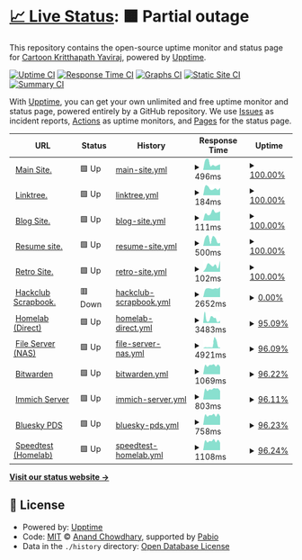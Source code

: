# [📈 Live Status](https://status.toonstorytime.me): <!--live status--> **🟧 Partial outage**

This repository contains the open-source uptime monitor and status page for [Cartoon Kritthapath Yaviraj](toonstorytime.me), powered by [Upptime](https://github.com/upptime/upptime).

[![Uptime CI](https://github.com/toonnongaeoy/site-uptime/workflows/Uptime%20CI/badge.svg)](https://github.com/toonnongaeoy/site-uptime/actions?query=workflow%3A%22Uptime+CI%22)
[![Response Time CI](https://github.com/toonnongaeoy/site-uptime/workflows/Response%20Time%20CI/badge.svg)](https://github.com/toonnongaeoy/site-uptime/actions?query=workflow%3A%22Response+Time+CI%22)
[![Graphs CI](https://github.com/toonnongaeoy/site-uptime/workflows/Graphs%20CI/badge.svg)](https://github.com/toonnongaeoy/site-uptime/actions?query=workflow%3A%22Graphs+CI%22)
[![Static Site CI](https://github.com/toonnongaeoy/site-uptime/workflows/Static%20Site%20CI/badge.svg)](https://github.com/toonnongaeoy/site-uptime/actions?query=workflow%3A%22Static+Site+CI%22)
[![Summary CI](https://github.com/toonnongaeoy/site-uptime/workflows/Summary%20CI/badge.svg)](https://github.com/toonnongaeoy/site-uptime/actions?query=workflow%3A%22Summary+CI%22)

With [Upptime](https://upptime.js.org), you can get your own unlimited and free uptime monitor and status page, powered entirely by a GitHub repository. We use [Issues](https://github.com/toonnongaeoy/site-uptime/issues) as incident reports, [Actions](https://github.com/toonnongaeoy/site-uptime/actions) as uptime monitors, and [Pages](https://status.toonstorytime.me) for the status page.

<!--start: status pages-->
<!-- This summary is generated by Upptime (https://github.com/upptime/upptime) -->
<!-- Do not edit this manually, your changes will be overwritten -->
<!-- prettier-ignore -->
| URL | Status | History | Response Time | Uptime |
| --- | ------ | ------- | ------------- | ------ |
| <img alt="" src="https://icons.duckduckgo.com/ip3/toonshou.in.ico" height="13"> [Main Site.](https://toonshou.in) | 🟩 Up | [main-site.yml](https://github.com/toonshouin/site-status/commits/HEAD/history/main-site.yml) | <details><summary><img alt="Response time graph" src="./graphs/main-site/response-time-week.png" height="20"> 496ms</summary><br><a href="https://status.toonshou.in/history/main-site"><img alt="Response time 718" src="https://img.shields.io/endpoint?url=https%3A%2F%2Fraw.githubusercontent.com%2Ftoonshouin%2Fsite-status%2FHEAD%2Fapi%2Fmain-site%2Fresponse-time.json"></a><br><a href="https://status.toonshou.in/history/main-site"><img alt="24-hour response time 434" src="https://img.shields.io/endpoint?url=https%3A%2F%2Fraw.githubusercontent.com%2Ftoonshouin%2Fsite-status%2FHEAD%2Fapi%2Fmain-site%2Fresponse-time-day.json"></a><br><a href="https://status.toonshou.in/history/main-site"><img alt="7-day response time 496" src="https://img.shields.io/endpoint?url=https%3A%2F%2Fraw.githubusercontent.com%2Ftoonshouin%2Fsite-status%2FHEAD%2Fapi%2Fmain-site%2Fresponse-time-week.json"></a><br><a href="https://status.toonshou.in/history/main-site"><img alt="30-day response time 584" src="https://img.shields.io/endpoint?url=https%3A%2F%2Fraw.githubusercontent.com%2Ftoonshouin%2Fsite-status%2FHEAD%2Fapi%2Fmain-site%2Fresponse-time-month.json"></a><br><a href="https://status.toonshou.in/history/main-site"><img alt="1-year response time 860" src="https://img.shields.io/endpoint?url=https%3A%2F%2Fraw.githubusercontent.com%2Ftoonshouin%2Fsite-status%2FHEAD%2Fapi%2Fmain-site%2Fresponse-time-year.json"></a></details> | <details><summary><a href="https://status.toonshou.in/history/main-site">100.00%</a></summary><a href="https://status.toonshou.in/history/main-site"><img alt="All-time uptime 95.35%" src="https://img.shields.io/endpoint?url=https%3A%2F%2Fraw.githubusercontent.com%2Ftoonshouin%2Fsite-status%2FHEAD%2Fapi%2Fmain-site%2Fuptime.json"></a><br><a href="https://status.toonshou.in/history/main-site"><img alt="24-hour uptime 100.00%" src="https://img.shields.io/endpoint?url=https%3A%2F%2Fraw.githubusercontent.com%2Ftoonshouin%2Fsite-status%2FHEAD%2Fapi%2Fmain-site%2Fuptime-day.json"></a><br><a href="https://status.toonshou.in/history/main-site"><img alt="7-day uptime 100.00%" src="https://img.shields.io/endpoint?url=https%3A%2F%2Fraw.githubusercontent.com%2Ftoonshouin%2Fsite-status%2FHEAD%2Fapi%2Fmain-site%2Fuptime-week.json"></a><br><a href="https://status.toonshou.in/history/main-site"><img alt="30-day uptime 100.00%" src="https://img.shields.io/endpoint?url=https%3A%2F%2Fraw.githubusercontent.com%2Ftoonshouin%2Fsite-status%2FHEAD%2Fapi%2Fmain-site%2Fuptime-month.json"></a><br><a href="https://status.toonshou.in/history/main-site"><img alt="1-year uptime 92.89%" src="https://img.shields.io/endpoint?url=https%3A%2F%2Fraw.githubusercontent.com%2Ftoonshouin%2Fsite-status%2FHEAD%2Fapi%2Fmain-site%2Fuptime-year.json"></a></details>
| <img alt="" src="https://icons.duckduckgo.com/ip3/card.toonshou.in.ico" height="13"> [Linktree.](https://card.toonshou.in) | 🟩 Up | [linktree.yml](https://github.com/toonshouin/site-status/commits/HEAD/history/linktree.yml) | <details><summary><img alt="Response time graph" src="./graphs/linktree/response-time-week.png" height="20"> 184ms</summary><br><a href="https://status.toonshou.in/history/linktree"><img alt="Response time 206" src="https://img.shields.io/endpoint?url=https%3A%2F%2Fraw.githubusercontent.com%2Ftoonshouin%2Fsite-status%2FHEAD%2Fapi%2Flinktree%2Fresponse-time.json"></a><br><a href="https://status.toonshou.in/history/linktree"><img alt="24-hour response time 191" src="https://img.shields.io/endpoint?url=https%3A%2F%2Fraw.githubusercontent.com%2Ftoonshouin%2Fsite-status%2FHEAD%2Fapi%2Flinktree%2Fresponse-time-day.json"></a><br><a href="https://status.toonshou.in/history/linktree"><img alt="7-day response time 184" src="https://img.shields.io/endpoint?url=https%3A%2F%2Fraw.githubusercontent.com%2Ftoonshouin%2Fsite-status%2FHEAD%2Fapi%2Flinktree%2Fresponse-time-week.json"></a><br><a href="https://status.toonshou.in/history/linktree"><img alt="30-day response time 178" src="https://img.shields.io/endpoint?url=https%3A%2F%2Fraw.githubusercontent.com%2Ftoonshouin%2Fsite-status%2FHEAD%2Fapi%2Flinktree%2Fresponse-time-month.json"></a><br><a href="https://status.toonshou.in/history/linktree"><img alt="1-year response time 206" src="https://img.shields.io/endpoint?url=https%3A%2F%2Fraw.githubusercontent.com%2Ftoonshouin%2Fsite-status%2FHEAD%2Fapi%2Flinktree%2Fresponse-time-year.json"></a></details> | <details><summary><a href="https://status.toonshou.in/history/linktree">100.00%</a></summary><a href="https://status.toonshou.in/history/linktree"><img alt="All-time uptime 100.00%" src="https://img.shields.io/endpoint?url=https%3A%2F%2Fraw.githubusercontent.com%2Ftoonshouin%2Fsite-status%2FHEAD%2Fapi%2Flinktree%2Fuptime.json"></a><br><a href="https://status.toonshou.in/history/linktree"><img alt="24-hour uptime 100.00%" src="https://img.shields.io/endpoint?url=https%3A%2F%2Fraw.githubusercontent.com%2Ftoonshouin%2Fsite-status%2FHEAD%2Fapi%2Flinktree%2Fuptime-day.json"></a><br><a href="https://status.toonshou.in/history/linktree"><img alt="7-day uptime 100.00%" src="https://img.shields.io/endpoint?url=https%3A%2F%2Fraw.githubusercontent.com%2Ftoonshouin%2Fsite-status%2FHEAD%2Fapi%2Flinktree%2Fuptime-week.json"></a><br><a href="https://status.toonshou.in/history/linktree"><img alt="30-day uptime 100.00%" src="https://img.shields.io/endpoint?url=https%3A%2F%2Fraw.githubusercontent.com%2Ftoonshouin%2Fsite-status%2FHEAD%2Fapi%2Flinktree%2Fuptime-month.json"></a><br><a href="https://status.toonshou.in/history/linktree"><img alt="1-year uptime 100.00%" src="https://img.shields.io/endpoint?url=https%3A%2F%2Fraw.githubusercontent.com%2Ftoonshouin%2Fsite-status%2FHEAD%2Fapi%2Flinktree%2Fuptime-year.json"></a></details>
| <img alt="" src="https://icons.duckduckgo.com/ip3/blog.toonshou.in.ico" height="13"> [Blog Site.](https://blog.toonshou.in) | 🟩 Up | [blog-site.yml](https://github.com/toonshouin/site-status/commits/HEAD/history/blog-site.yml) | <details><summary><img alt="Response time graph" src="./graphs/blog-site/response-time-week.png" height="20"> 111ms</summary><br><a href="https://status.toonshou.in/history/blog-site"><img alt="Response time 177" src="https://img.shields.io/endpoint?url=https%3A%2F%2Fraw.githubusercontent.com%2Ftoonshouin%2Fsite-status%2FHEAD%2Fapi%2Fblog-site%2Fresponse-time.json"></a><br><a href="https://status.toonshou.in/history/blog-site"><img alt="24-hour response time 129" src="https://img.shields.io/endpoint?url=https%3A%2F%2Fraw.githubusercontent.com%2Ftoonshouin%2Fsite-status%2FHEAD%2Fapi%2Fblog-site%2Fresponse-time-day.json"></a><br><a href="https://status.toonshou.in/history/blog-site"><img alt="7-day response time 111" src="https://img.shields.io/endpoint?url=https%3A%2F%2Fraw.githubusercontent.com%2Ftoonshouin%2Fsite-status%2FHEAD%2Fapi%2Fblog-site%2Fresponse-time-week.json"></a><br><a href="https://status.toonshou.in/history/blog-site"><img alt="30-day response time 116" src="https://img.shields.io/endpoint?url=https%3A%2F%2Fraw.githubusercontent.com%2Ftoonshouin%2Fsite-status%2FHEAD%2Fapi%2Fblog-site%2Fresponse-time-month.json"></a><br><a href="https://status.toonshou.in/history/blog-site"><img alt="1-year response time 177" src="https://img.shields.io/endpoint?url=https%3A%2F%2Fraw.githubusercontent.com%2Ftoonshouin%2Fsite-status%2FHEAD%2Fapi%2Fblog-site%2Fresponse-time-year.json"></a></details> | <details><summary><a href="https://status.toonshou.in/history/blog-site">100.00%</a></summary><a href="https://status.toonshou.in/history/blog-site"><img alt="All-time uptime 88.74%" src="https://img.shields.io/endpoint?url=https%3A%2F%2Fraw.githubusercontent.com%2Ftoonshouin%2Fsite-status%2FHEAD%2Fapi%2Fblog-site%2Fuptime.json"></a><br><a href="https://status.toonshou.in/history/blog-site"><img alt="24-hour uptime 100.00%" src="https://img.shields.io/endpoint?url=https%3A%2F%2Fraw.githubusercontent.com%2Ftoonshouin%2Fsite-status%2FHEAD%2Fapi%2Fblog-site%2Fuptime-day.json"></a><br><a href="https://status.toonshou.in/history/blog-site"><img alt="7-day uptime 100.00%" src="https://img.shields.io/endpoint?url=https%3A%2F%2Fraw.githubusercontent.com%2Ftoonshouin%2Fsite-status%2FHEAD%2Fapi%2Fblog-site%2Fuptime-week.json"></a><br><a href="https://status.toonshou.in/history/blog-site"><img alt="30-day uptime 100.00%" src="https://img.shields.io/endpoint?url=https%3A%2F%2Fraw.githubusercontent.com%2Ftoonshouin%2Fsite-status%2FHEAD%2Fapi%2Fblog-site%2Fuptime-month.json"></a><br><a href="https://status.toonshou.in/history/blog-site"><img alt="1-year uptime 88.74%" src="https://img.shields.io/endpoint?url=https%3A%2F%2Fraw.githubusercontent.com%2Ftoonshouin%2Fsite-status%2FHEAD%2Fapi%2Fblog-site%2Fuptime-year.json"></a></details>
| <img alt="" src="https://icons.duckduckgo.com/ip3/resume.toonshou.in.ico" height="13"> [Resume site.](https://resume.toonshou.in) | 🟩 Up | [resume-site.yml](https://github.com/toonshouin/site-status/commits/HEAD/history/resume-site.yml) | <details><summary><img alt="Response time graph" src="./graphs/resume-site/response-time-week.png" height="20"> 500ms</summary><br><a href="https://status.toonshou.in/history/resume-site"><img alt="Response time 673" src="https://img.shields.io/endpoint?url=https%3A%2F%2Fraw.githubusercontent.com%2Ftoonshouin%2Fsite-status%2FHEAD%2Fapi%2Fresume-site%2Fresponse-time.json"></a><br><a href="https://status.toonshou.in/history/resume-site"><img alt="24-hour response time 223" src="https://img.shields.io/endpoint?url=https%3A%2F%2Fraw.githubusercontent.com%2Ftoonshouin%2Fsite-status%2FHEAD%2Fapi%2Fresume-site%2Fresponse-time-day.json"></a><br><a href="https://status.toonshou.in/history/resume-site"><img alt="7-day response time 500" src="https://img.shields.io/endpoint?url=https%3A%2F%2Fraw.githubusercontent.com%2Ftoonshouin%2Fsite-status%2FHEAD%2Fapi%2Fresume-site%2Fresponse-time-week.json"></a><br><a href="https://status.toonshou.in/history/resume-site"><img alt="30-day response time 581" src="https://img.shields.io/endpoint?url=https%3A%2F%2Fraw.githubusercontent.com%2Ftoonshouin%2Fsite-status%2FHEAD%2Fapi%2Fresume-site%2Fresponse-time-month.json"></a><br><a href="https://status.toonshou.in/history/resume-site"><img alt="1-year response time 673" src="https://img.shields.io/endpoint?url=https%3A%2F%2Fraw.githubusercontent.com%2Ftoonshouin%2Fsite-status%2FHEAD%2Fapi%2Fresume-site%2Fresponse-time-year.json"></a></details> | <details><summary><a href="https://status.toonshou.in/history/resume-site">100.00%</a></summary><a href="https://status.toonshou.in/history/resume-site"><img alt="All-time uptime 100.00%" src="https://img.shields.io/endpoint?url=https%3A%2F%2Fraw.githubusercontent.com%2Ftoonshouin%2Fsite-status%2FHEAD%2Fapi%2Fresume-site%2Fuptime.json"></a><br><a href="https://status.toonshou.in/history/resume-site"><img alt="24-hour uptime 100.00%" src="https://img.shields.io/endpoint?url=https%3A%2F%2Fraw.githubusercontent.com%2Ftoonshouin%2Fsite-status%2FHEAD%2Fapi%2Fresume-site%2Fuptime-day.json"></a><br><a href="https://status.toonshou.in/history/resume-site"><img alt="7-day uptime 100.00%" src="https://img.shields.io/endpoint?url=https%3A%2F%2Fraw.githubusercontent.com%2Ftoonshouin%2Fsite-status%2FHEAD%2Fapi%2Fresume-site%2Fuptime-week.json"></a><br><a href="https://status.toonshou.in/history/resume-site"><img alt="30-day uptime 100.00%" src="https://img.shields.io/endpoint?url=https%3A%2F%2Fraw.githubusercontent.com%2Ftoonshouin%2Fsite-status%2FHEAD%2Fapi%2Fresume-site%2Fuptime-month.json"></a><br><a href="https://status.toonshou.in/history/resume-site"><img alt="1-year uptime 100.00%" src="https://img.shields.io/endpoint?url=https%3A%2F%2Fraw.githubusercontent.com%2Ftoonshouin%2Fsite-status%2FHEAD%2Fapi%2Fresume-site%2Fuptime-year.json"></a></details>
| <img alt="" src="https://icons.duckduckgo.com/ip3/legacy.toonshou.in.ico" height="13"> [Retro Site.](http://legacy.toonshou.in) | 🟩 Up | [retro-site.yml](https://github.com/toonshouin/site-status/commits/HEAD/history/retro-site.yml) | <details><summary><img alt="Response time graph" src="./graphs/retro-site/response-time-week.png" height="20"> 102ms</summary><br><a href="https://status.toonshou.in/history/retro-site"><img alt="Response time 2582" src="https://img.shields.io/endpoint?url=https%3A%2F%2Fraw.githubusercontent.com%2Ftoonshouin%2Fsite-status%2FHEAD%2Fapi%2Fretro-site%2Fresponse-time.json"></a><br><a href="https://status.toonshou.in/history/retro-site"><img alt="24-hour response time 172" src="https://img.shields.io/endpoint?url=https%3A%2F%2Fraw.githubusercontent.com%2Ftoonshouin%2Fsite-status%2FHEAD%2Fapi%2Fretro-site%2Fresponse-time-day.json"></a><br><a href="https://status.toonshou.in/history/retro-site"><img alt="7-day response time 102" src="https://img.shields.io/endpoint?url=https%3A%2F%2Fraw.githubusercontent.com%2Ftoonshouin%2Fsite-status%2FHEAD%2Fapi%2Fretro-site%2Fresponse-time-week.json"></a><br><a href="https://status.toonshou.in/history/retro-site"><img alt="30-day response time 99" src="https://img.shields.io/endpoint?url=https%3A%2F%2Fraw.githubusercontent.com%2Ftoonshouin%2Fsite-status%2FHEAD%2Fapi%2Fretro-site%2Fresponse-time-month.json"></a><br><a href="https://status.toonshou.in/history/retro-site"><img alt="1-year response time 2582" src="https://img.shields.io/endpoint?url=https%3A%2F%2Fraw.githubusercontent.com%2Ftoonshouin%2Fsite-status%2FHEAD%2Fapi%2Fretro-site%2Fresponse-time-year.json"></a></details> | <details><summary><a href="https://status.toonshou.in/history/retro-site">100.00%</a></summary><a href="https://status.toonshou.in/history/retro-site"><img alt="All-time uptime 76.85%" src="https://img.shields.io/endpoint?url=https%3A%2F%2Fraw.githubusercontent.com%2Ftoonshouin%2Fsite-status%2FHEAD%2Fapi%2Fretro-site%2Fuptime.json"></a><br><a href="https://status.toonshou.in/history/retro-site"><img alt="24-hour uptime 100.00%" src="https://img.shields.io/endpoint?url=https%3A%2F%2Fraw.githubusercontent.com%2Ftoonshouin%2Fsite-status%2FHEAD%2Fapi%2Fretro-site%2Fuptime-day.json"></a><br><a href="https://status.toonshou.in/history/retro-site"><img alt="7-day uptime 100.00%" src="https://img.shields.io/endpoint?url=https%3A%2F%2Fraw.githubusercontent.com%2Ftoonshouin%2Fsite-status%2FHEAD%2Fapi%2Fretro-site%2Fuptime-week.json"></a><br><a href="https://status.toonshou.in/history/retro-site"><img alt="30-day uptime 100.00%" src="https://img.shields.io/endpoint?url=https%3A%2F%2Fraw.githubusercontent.com%2Ftoonshouin%2Fsite-status%2FHEAD%2Fapi%2Fretro-site%2Fuptime-month.json"></a><br><a href="https://status.toonshou.in/history/retro-site"><img alt="1-year uptime 76.85%" src="https://img.shields.io/endpoint?url=https%3A%2F%2Fraw.githubusercontent.com%2Ftoonshouin%2Fsite-status%2FHEAD%2Fapi%2Fretro-site%2Fuptime-year.json"></a></details>
| <img alt="" src="https://icons.duckduckgo.com/ip3/scrapbook.toonstorytime.me.ico" height="13"> [Hackclub Scrapbook.](https://scrapbook.toonstorytime.me) | 🟥 Down | [hackclub-scrapbook.yml](https://github.com/toonshouin/site-status/commits/HEAD/history/hackclub-scrapbook.yml) | <details><summary><img alt="Response time graph" src="./graphs/hackclub-scrapbook/response-time-week.png" height="20"> 2652ms</summary><br><a href="https://status.toonshou.in/history/hackclub-scrapbook"><img alt="Response time 2812" src="https://img.shields.io/endpoint?url=https%3A%2F%2Fraw.githubusercontent.com%2Ftoonshouin%2Fsite-status%2FHEAD%2Fapi%2Fhackclub-scrapbook%2Fresponse-time.json"></a><br><a href="https://status.toonshou.in/history/hackclub-scrapbook"><img alt="24-hour response time 3023" src="https://img.shields.io/endpoint?url=https%3A%2F%2Fraw.githubusercontent.com%2Ftoonshouin%2Fsite-status%2FHEAD%2Fapi%2Fhackclub-scrapbook%2Fresponse-time-day.json"></a><br><a href="https://status.toonshou.in/history/hackclub-scrapbook"><img alt="7-day response time 2652" src="https://img.shields.io/endpoint?url=https%3A%2F%2Fraw.githubusercontent.com%2Ftoonshouin%2Fsite-status%2FHEAD%2Fapi%2Fhackclub-scrapbook%2Fresponse-time-week.json"></a><br><a href="https://status.toonshou.in/history/hackclub-scrapbook"><img alt="30-day response time 3145" src="https://img.shields.io/endpoint?url=https%3A%2F%2Fraw.githubusercontent.com%2Ftoonshouin%2Fsite-status%2FHEAD%2Fapi%2Fhackclub-scrapbook%2Fresponse-time-month.json"></a><br><a href="https://status.toonshou.in/history/hackclub-scrapbook"><img alt="1-year response time 2812" src="https://img.shields.io/endpoint?url=https%3A%2F%2Fraw.githubusercontent.com%2Ftoonshouin%2Fsite-status%2FHEAD%2Fapi%2Fhackclub-scrapbook%2Fresponse-time-year.json"></a></details> | <details><summary><a href="https://status.toonshou.in/history/hackclub-scrapbook">0.00%</a></summary><a href="https://status.toonshou.in/history/hackclub-scrapbook"><img alt="All-time uptime 23.41%" src="https://img.shields.io/endpoint?url=https%3A%2F%2Fraw.githubusercontent.com%2Ftoonshouin%2Fsite-status%2FHEAD%2Fapi%2Fhackclub-scrapbook%2Fuptime.json"></a><br><a href="https://status.toonshou.in/history/hackclub-scrapbook"><img alt="24-hour uptime 0.00%" src="https://img.shields.io/endpoint?url=https%3A%2F%2Fraw.githubusercontent.com%2Ftoonshouin%2Fsite-status%2FHEAD%2Fapi%2Fhackclub-scrapbook%2Fuptime-day.json"></a><br><a href="https://status.toonshou.in/history/hackclub-scrapbook"><img alt="7-day uptime 0.00%" src="https://img.shields.io/endpoint?url=https%3A%2F%2Fraw.githubusercontent.com%2Ftoonshouin%2Fsite-status%2FHEAD%2Fapi%2Fhackclub-scrapbook%2Fuptime-week.json"></a><br><a href="https://status.toonshou.in/history/hackclub-scrapbook"><img alt="30-day uptime 1.38%" src="https://img.shields.io/endpoint?url=https%3A%2F%2Fraw.githubusercontent.com%2Ftoonshouin%2Fsite-status%2FHEAD%2Fapi%2Fhackclub-scrapbook%2Fuptime-month.json"></a><br><a href="https://status.toonshou.in/history/hackclub-scrapbook"><img alt="1-year uptime 23.41%" src="https://img.shields.io/endpoint?url=https%3A%2F%2Fraw.githubusercontent.com%2Ftoonshouin%2Fsite-status%2FHEAD%2Fapi%2Fhackclub-scrapbook%2Fuptime-year.json"></a></details>
| <img alt="" src="https://icons.duckduckgo.com/ip3/storyhouseproduction.duckdns.org.ico" height="13"> [Homelab (Direct)](http://storyhouseproduction.duckdns.org) | 🟩 Up | [homelab-direct.yml](https://github.com/toonshouin/site-status/commits/HEAD/history/homelab-direct.yml) | <details><summary><img alt="Response time graph" src="./graphs/homelab-direct/response-time-week.png" height="20"> 3483ms</summary><br><a href="https://status.toonshou.in/history/homelab-direct"><img alt="Response time 2107" src="https://img.shields.io/endpoint?url=https%3A%2F%2Fraw.githubusercontent.com%2Ftoonshouin%2Fsite-status%2FHEAD%2Fapi%2Fhomelab-direct%2Fresponse-time.json"></a><br><a href="https://status.toonshou.in/history/homelab-direct"><img alt="24-hour response time 1893" src="https://img.shields.io/endpoint?url=https%3A%2F%2Fraw.githubusercontent.com%2Ftoonshouin%2Fsite-status%2FHEAD%2Fapi%2Fhomelab-direct%2Fresponse-time-day.json"></a><br><a href="https://status.toonshou.in/history/homelab-direct"><img alt="7-day response time 3483" src="https://img.shields.io/endpoint?url=https%3A%2F%2Fraw.githubusercontent.com%2Ftoonshouin%2Fsite-status%2FHEAD%2Fapi%2Fhomelab-direct%2Fresponse-time-week.json"></a><br><a href="https://status.toonshou.in/history/homelab-direct"><img alt="30-day response time 2615" src="https://img.shields.io/endpoint?url=https%3A%2F%2Fraw.githubusercontent.com%2Ftoonshouin%2Fsite-status%2FHEAD%2Fapi%2Fhomelab-direct%2Fresponse-time-month.json"></a><br><a href="https://status.toonshou.in/history/homelab-direct"><img alt="1-year response time 2570" src="https://img.shields.io/endpoint?url=https%3A%2F%2Fraw.githubusercontent.com%2Ftoonshouin%2Fsite-status%2FHEAD%2Fapi%2Fhomelab-direct%2Fresponse-time-year.json"></a></details> | <details><summary><a href="https://status.toonshou.in/history/homelab-direct">95.09%</a></summary><a href="https://status.toonshou.in/history/homelab-direct"><img alt="All-time uptime 85.04%" src="https://img.shields.io/endpoint?url=https%3A%2F%2Fraw.githubusercontent.com%2Ftoonshouin%2Fsite-status%2FHEAD%2Fapi%2Fhomelab-direct%2Fuptime.json"></a><br><a href="https://status.toonshou.in/history/homelab-direct"><img alt="24-hour uptime 100.00%" src="https://img.shields.io/endpoint?url=https%3A%2F%2Fraw.githubusercontent.com%2Ftoonshouin%2Fsite-status%2FHEAD%2Fapi%2Fhomelab-direct%2Fuptime-day.json"></a><br><a href="https://status.toonshou.in/history/homelab-direct"><img alt="7-day uptime 95.09%" src="https://img.shields.io/endpoint?url=https%3A%2F%2Fraw.githubusercontent.com%2Ftoonshouin%2Fsite-status%2FHEAD%2Fapi%2Fhomelab-direct%2Fuptime-week.json"></a><br><a href="https://status.toonshou.in/history/homelab-direct"><img alt="30-day uptime 93.92%" src="https://img.shields.io/endpoint?url=https%3A%2F%2Fraw.githubusercontent.com%2Ftoonshouin%2Fsite-status%2FHEAD%2Fapi%2Fhomelab-direct%2Fuptime-month.json"></a><br><a href="https://status.toonshou.in/history/homelab-direct"><img alt="1-year uptime 77.14%" src="https://img.shields.io/endpoint?url=https%3A%2F%2Fraw.githubusercontent.com%2Ftoonshouin%2Fsite-status%2FHEAD%2Fapi%2Fhomelab-direct%2Fuptime-year.json"></a></details>
| <img alt="" src="https://icons.duckduckgo.com/ip3/files.toonshou.in.ico" height="13"> [File Server (NAS)](https://files.toonshou.in) | 🟩 Up | [file-server-nas.yml](https://github.com/toonshouin/site-status/commits/HEAD/history/file-server-nas.yml) | <details><summary><img alt="Response time graph" src="./graphs/file-server-nas/response-time-week.png" height="20"> 4921ms</summary><br><a href="https://status.toonshou.in/history/file-server-nas"><img alt="Response time 2273" src="https://img.shields.io/endpoint?url=https%3A%2F%2Fraw.githubusercontent.com%2Ftoonshouin%2Fsite-status%2FHEAD%2Fapi%2Ffile-server-nas%2Fresponse-time.json"></a><br><a href="https://status.toonshou.in/history/file-server-nas"><img alt="24-hour response time 1350" src="https://img.shields.io/endpoint?url=https%3A%2F%2Fraw.githubusercontent.com%2Ftoonshouin%2Fsite-status%2FHEAD%2Fapi%2Ffile-server-nas%2Fresponse-time-day.json"></a><br><a href="https://status.toonshou.in/history/file-server-nas"><img alt="7-day response time 4921" src="https://img.shields.io/endpoint?url=https%3A%2F%2Fraw.githubusercontent.com%2Ftoonshouin%2Fsite-status%2FHEAD%2Fapi%2Ffile-server-nas%2Fresponse-time-week.json"></a><br><a href="https://status.toonshou.in/history/file-server-nas"><img alt="30-day response time 4540" src="https://img.shields.io/endpoint?url=https%3A%2F%2Fraw.githubusercontent.com%2Ftoonshouin%2Fsite-status%2FHEAD%2Fapi%2Ffile-server-nas%2Fresponse-time-month.json"></a><br><a href="https://status.toonshou.in/history/file-server-nas"><img alt="1-year response time 2273" src="https://img.shields.io/endpoint?url=https%3A%2F%2Fraw.githubusercontent.com%2Ftoonshouin%2Fsite-status%2FHEAD%2Fapi%2Ffile-server-nas%2Fresponse-time-year.json"></a></details> | <details><summary><a href="https://status.toonshou.in/history/file-server-nas">96.09%</a></summary><a href="https://status.toonshou.in/history/file-server-nas"><img alt="All-time uptime 79.87%" src="https://img.shields.io/endpoint?url=https%3A%2F%2Fraw.githubusercontent.com%2Ftoonshouin%2Fsite-status%2FHEAD%2Fapi%2Ffile-server-nas%2Fuptime.json"></a><br><a href="https://status.toonshou.in/history/file-server-nas"><img alt="24-hour uptime 100.00%" src="https://img.shields.io/endpoint?url=https%3A%2F%2Fraw.githubusercontent.com%2Ftoonshouin%2Fsite-status%2FHEAD%2Fapi%2Ffile-server-nas%2Fuptime-day.json"></a><br><a href="https://status.toonshou.in/history/file-server-nas"><img alt="7-day uptime 96.09%" src="https://img.shields.io/endpoint?url=https%3A%2F%2Fraw.githubusercontent.com%2Ftoonshouin%2Fsite-status%2FHEAD%2Fapi%2Ffile-server-nas%2Fuptime-week.json"></a><br><a href="https://status.toonshou.in/history/file-server-nas"><img alt="30-day uptime 91.83%" src="https://img.shields.io/endpoint?url=https%3A%2F%2Fraw.githubusercontent.com%2Ftoonshouin%2Fsite-status%2FHEAD%2Fapi%2Ffile-server-nas%2Fuptime-month.json"></a><br><a href="https://status.toonshou.in/history/file-server-nas"><img alt="1-year uptime 79.87%" src="https://img.shields.io/endpoint?url=https%3A%2F%2Fraw.githubusercontent.com%2Ftoonshouin%2Fsite-status%2FHEAD%2Fapi%2Ffile-server-nas%2Fuptime-year.json"></a></details>
| <img alt="" src="https://icons.duckduckgo.com/ip3/pass.aoeyoei.xyz.ico" height="13"> [Bitwarden](https://pass.aoeyoei.xyz) | 🟩 Up | [bitwarden.yml](https://github.com/toonshouin/site-status/commits/HEAD/history/bitwarden.yml) | <details><summary><img alt="Response time graph" src="./graphs/bitwarden/response-time-week.png" height="20"> 1069ms</summary><br><a href="https://status.toonshou.in/history/bitwarden"><img alt="Response time 1080" src="https://img.shields.io/endpoint?url=https%3A%2F%2Fraw.githubusercontent.com%2Ftoonshouin%2Fsite-status%2FHEAD%2Fapi%2Fbitwarden%2Fresponse-time.json"></a><br><a href="https://status.toonshou.in/history/bitwarden"><img alt="24-hour response time 893" src="https://img.shields.io/endpoint?url=https%3A%2F%2Fraw.githubusercontent.com%2Ftoonshouin%2Fsite-status%2FHEAD%2Fapi%2Fbitwarden%2Fresponse-time-day.json"></a><br><a href="https://status.toonshou.in/history/bitwarden"><img alt="7-day response time 1069" src="https://img.shields.io/endpoint?url=https%3A%2F%2Fraw.githubusercontent.com%2Ftoonshouin%2Fsite-status%2FHEAD%2Fapi%2Fbitwarden%2Fresponse-time-week.json"></a><br><a href="https://status.toonshou.in/history/bitwarden"><img alt="30-day response time 1137" src="https://img.shields.io/endpoint?url=https%3A%2F%2Fraw.githubusercontent.com%2Ftoonshouin%2Fsite-status%2FHEAD%2Fapi%2Fbitwarden%2Fresponse-time-month.json"></a><br><a href="https://status.toonshou.in/history/bitwarden"><img alt="1-year response time 1080" src="https://img.shields.io/endpoint?url=https%3A%2F%2Fraw.githubusercontent.com%2Ftoonshouin%2Fsite-status%2FHEAD%2Fapi%2Fbitwarden%2Fresponse-time-year.json"></a></details> | <details><summary><a href="https://status.toonshou.in/history/bitwarden">96.22%</a></summary><a href="https://status.toonshou.in/history/bitwarden"><img alt="All-time uptime 97.99%" src="https://img.shields.io/endpoint?url=https%3A%2F%2Fraw.githubusercontent.com%2Ftoonshouin%2Fsite-status%2FHEAD%2Fapi%2Fbitwarden%2Fuptime.json"></a><br><a href="https://status.toonshou.in/history/bitwarden"><img alt="24-hour uptime 100.00%" src="https://img.shields.io/endpoint?url=https%3A%2F%2Fraw.githubusercontent.com%2Ftoonshouin%2Fsite-status%2FHEAD%2Fapi%2Fbitwarden%2Fuptime-day.json"></a><br><a href="https://status.toonshou.in/history/bitwarden"><img alt="7-day uptime 96.22%" src="https://img.shields.io/endpoint?url=https%3A%2F%2Fraw.githubusercontent.com%2Ftoonshouin%2Fsite-status%2FHEAD%2Fapi%2Fbitwarden%2Fuptime-week.json"></a><br><a href="https://status.toonshou.in/history/bitwarden"><img alt="30-day uptime 94.45%" src="https://img.shields.io/endpoint?url=https%3A%2F%2Fraw.githubusercontent.com%2Ftoonshouin%2Fsite-status%2FHEAD%2Fapi%2Fbitwarden%2Fuptime-month.json"></a><br><a href="https://status.toonshou.in/history/bitwarden"><img alt="1-year uptime 97.99%" src="https://img.shields.io/endpoint?url=https%3A%2F%2Fraw.githubusercontent.com%2Ftoonshouin%2Fsite-status%2FHEAD%2Fapi%2Fbitwarden%2Fuptime-year.json"></a></details>
| <img alt="" src="https://icons.duckduckgo.com/ip3/img.toonshou.in.ico" height="13"> [Immich Server](https://img.toonshou.in) | 🟩 Up | [immich-server.yml](https://github.com/toonshouin/site-status/commits/HEAD/history/immich-server.yml) | <details><summary><img alt="Response time graph" src="./graphs/immich-server/response-time-week.png" height="20"> 803ms</summary><br><a href="https://status.toonshou.in/history/immich-server"><img alt="Response time 1253" src="https://img.shields.io/endpoint?url=https%3A%2F%2Fraw.githubusercontent.com%2Ftoonshouin%2Fsite-status%2FHEAD%2Fapi%2Fimmich-server%2Fresponse-time.json"></a><br><a href="https://status.toonshou.in/history/immich-server"><img alt="24-hour response time 671" src="https://img.shields.io/endpoint?url=https%3A%2F%2Fraw.githubusercontent.com%2Ftoonshouin%2Fsite-status%2FHEAD%2Fapi%2Fimmich-server%2Fresponse-time-day.json"></a><br><a href="https://status.toonshou.in/history/immich-server"><img alt="7-day response time 803" src="https://img.shields.io/endpoint?url=https%3A%2F%2Fraw.githubusercontent.com%2Ftoonshouin%2Fsite-status%2FHEAD%2Fapi%2Fimmich-server%2Fresponse-time-week.json"></a><br><a href="https://status.toonshou.in/history/immich-server"><img alt="30-day response time 905" src="https://img.shields.io/endpoint?url=https%3A%2F%2Fraw.githubusercontent.com%2Ftoonshouin%2Fsite-status%2FHEAD%2Fapi%2Fimmich-server%2Fresponse-time-month.json"></a><br><a href="https://status.toonshou.in/history/immich-server"><img alt="1-year response time 1253" src="https://img.shields.io/endpoint?url=https%3A%2F%2Fraw.githubusercontent.com%2Ftoonshouin%2Fsite-status%2FHEAD%2Fapi%2Fimmich-server%2Fresponse-time-year.json"></a></details> | <details><summary><a href="https://status.toonshou.in/history/immich-server">96.11%</a></summary><a href="https://status.toonshou.in/history/immich-server"><img alt="All-time uptime 49.60%" src="https://img.shields.io/endpoint?url=https%3A%2F%2Fraw.githubusercontent.com%2Ftoonshouin%2Fsite-status%2FHEAD%2Fapi%2Fimmich-server%2Fuptime.json"></a><br><a href="https://status.toonshou.in/history/immich-server"><img alt="24-hour uptime 100.00%" src="https://img.shields.io/endpoint?url=https%3A%2F%2Fraw.githubusercontent.com%2Ftoonshouin%2Fsite-status%2FHEAD%2Fapi%2Fimmich-server%2Fuptime-day.json"></a><br><a href="https://status.toonshou.in/history/immich-server"><img alt="7-day uptime 96.11%" src="https://img.shields.io/endpoint?url=https%3A%2F%2Fraw.githubusercontent.com%2Ftoonshouin%2Fsite-status%2FHEAD%2Fapi%2Fimmich-server%2Fuptime-week.json"></a><br><a href="https://status.toonshou.in/history/immich-server"><img alt="30-day uptime 94.42%" src="https://img.shields.io/endpoint?url=https%3A%2F%2Fraw.githubusercontent.com%2Ftoonshouin%2Fsite-status%2FHEAD%2Fapi%2Fimmich-server%2Fuptime-month.json"></a><br><a href="https://status.toonshou.in/history/immich-server"><img alt="1-year uptime 49.60%" src="https://img.shields.io/endpoint?url=https%3A%2F%2Fraw.githubusercontent.com%2Ftoonshouin%2Fsite-status%2FHEAD%2Fapi%2Fimmich-server%2Fuptime-year.json"></a></details>
| <img alt="" src="https://icons.duckduckgo.com/ip3/blue.toonshou.in.ico" height="13"> [Bluesky PDS](https://blue.toonshou.in) | 🟩 Up | [bluesky-pds.yml](https://github.com/toonshouin/site-status/commits/HEAD/history/bluesky-pds.yml) | <details><summary><img alt="Response time graph" src="./graphs/bluesky-pds/response-time-week.png" height="20"> 758ms</summary><br><a href="https://status.toonshou.in/history/bluesky-pds"><img alt="Response time 874" src="https://img.shields.io/endpoint?url=https%3A%2F%2Fraw.githubusercontent.com%2Ftoonshouin%2Fsite-status%2FHEAD%2Fapi%2Fbluesky-pds%2Fresponse-time.json"></a><br><a href="https://status.toonshou.in/history/bluesky-pds"><img alt="24-hour response time 665" src="https://img.shields.io/endpoint?url=https%3A%2F%2Fraw.githubusercontent.com%2Ftoonshouin%2Fsite-status%2FHEAD%2Fapi%2Fbluesky-pds%2Fresponse-time-day.json"></a><br><a href="https://status.toonshou.in/history/bluesky-pds"><img alt="7-day response time 758" src="https://img.shields.io/endpoint?url=https%3A%2F%2Fraw.githubusercontent.com%2Ftoonshouin%2Fsite-status%2FHEAD%2Fapi%2Fbluesky-pds%2Fresponse-time-week.json"></a><br><a href="https://status.toonshou.in/history/bluesky-pds"><img alt="30-day response time 783" src="https://img.shields.io/endpoint?url=https%3A%2F%2Fraw.githubusercontent.com%2Ftoonshouin%2Fsite-status%2FHEAD%2Fapi%2Fbluesky-pds%2Fresponse-time-month.json"></a><br><a href="https://status.toonshou.in/history/bluesky-pds"><img alt="1-year response time 874" src="https://img.shields.io/endpoint?url=https%3A%2F%2Fraw.githubusercontent.com%2Ftoonshouin%2Fsite-status%2FHEAD%2Fapi%2Fbluesky-pds%2Fresponse-time-year.json"></a></details> | <details><summary><a href="https://status.toonshou.in/history/bluesky-pds">96.23%</a></summary><a href="https://status.toonshou.in/history/bluesky-pds"><img alt="All-time uptime 87.02%" src="https://img.shields.io/endpoint?url=https%3A%2F%2Fraw.githubusercontent.com%2Ftoonshouin%2Fsite-status%2FHEAD%2Fapi%2Fbluesky-pds%2Fuptime.json"></a><br><a href="https://status.toonshou.in/history/bluesky-pds"><img alt="24-hour uptime 100.00%" src="https://img.shields.io/endpoint?url=https%3A%2F%2Fraw.githubusercontent.com%2Ftoonshouin%2Fsite-status%2FHEAD%2Fapi%2Fbluesky-pds%2Fuptime-day.json"></a><br><a href="https://status.toonshou.in/history/bluesky-pds"><img alt="7-day uptime 96.23%" src="https://img.shields.io/endpoint?url=https%3A%2F%2Fraw.githubusercontent.com%2Ftoonshouin%2Fsite-status%2FHEAD%2Fapi%2Fbluesky-pds%2Fuptime-week.json"></a><br><a href="https://status.toonshou.in/history/bluesky-pds"><img alt="30-day uptime 94.45%" src="https://img.shields.io/endpoint?url=https%3A%2F%2Fraw.githubusercontent.com%2Ftoonshouin%2Fsite-status%2FHEAD%2Fapi%2Fbluesky-pds%2Fuptime-month.json"></a><br><a href="https://status.toonshou.in/history/bluesky-pds"><img alt="1-year uptime 87.02%" src="https://img.shields.io/endpoint?url=https%3A%2F%2Fraw.githubusercontent.com%2Ftoonshouin%2Fsite-status%2FHEAD%2Fapi%2Fbluesky-pds%2Fuptime-year.json"></a></details>
| <img alt="" src="https://icons.duckduckgo.com/ip3/speed.aoeyoei.xyz.ico" height="13"> [Speedtest (Homelab)](https://speed.aoeyoei.xyz) | 🟩 Up | [speedtest-homelab.yml](https://github.com/toonshouin/site-status/commits/HEAD/history/speedtest-homelab.yml) | <details><summary><img alt="Response time graph" src="./graphs/speedtest-homelab/response-time-week.png" height="20"> 1108ms</summary><br><a href="https://status.toonshou.in/history/speedtest-homelab"><img alt="Response time 974" src="https://img.shields.io/endpoint?url=https%3A%2F%2Fraw.githubusercontent.com%2Ftoonshouin%2Fsite-status%2FHEAD%2Fapi%2Fspeedtest-homelab%2Fresponse-time.json"></a><br><a href="https://status.toonshou.in/history/speedtest-homelab"><img alt="24-hour response time 897" src="https://img.shields.io/endpoint?url=https%3A%2F%2Fraw.githubusercontent.com%2Ftoonshouin%2Fsite-status%2FHEAD%2Fapi%2Fspeedtest-homelab%2Fresponse-time-day.json"></a><br><a href="https://status.toonshou.in/history/speedtest-homelab"><img alt="7-day response time 1108" src="https://img.shields.io/endpoint?url=https%3A%2F%2Fraw.githubusercontent.com%2Ftoonshouin%2Fsite-status%2FHEAD%2Fapi%2Fspeedtest-homelab%2Fresponse-time-week.json"></a><br><a href="https://status.toonshou.in/history/speedtest-homelab"><img alt="30-day response time 1138" src="https://img.shields.io/endpoint?url=https%3A%2F%2Fraw.githubusercontent.com%2Ftoonshouin%2Fsite-status%2FHEAD%2Fapi%2Fspeedtest-homelab%2Fresponse-time-month.json"></a><br><a href="https://status.toonshou.in/history/speedtest-homelab"><img alt="1-year response time 974" src="https://img.shields.io/endpoint?url=https%3A%2F%2Fraw.githubusercontent.com%2Ftoonshouin%2Fsite-status%2FHEAD%2Fapi%2Fspeedtest-homelab%2Fresponse-time-year.json"></a></details> | <details><summary><a href="https://status.toonshou.in/history/speedtest-homelab">96.24%</a></summary><a href="https://status.toonshou.in/history/speedtest-homelab"><img alt="All-time uptime 87.02%" src="https://img.shields.io/endpoint?url=https%3A%2F%2Fraw.githubusercontent.com%2Ftoonshouin%2Fsite-status%2FHEAD%2Fapi%2Fspeedtest-homelab%2Fuptime.json"></a><br><a href="https://status.toonshou.in/history/speedtest-homelab"><img alt="24-hour uptime 100.00%" src="https://img.shields.io/endpoint?url=https%3A%2F%2Fraw.githubusercontent.com%2Ftoonshouin%2Fsite-status%2FHEAD%2Fapi%2Fspeedtest-homelab%2Fuptime-day.json"></a><br><a href="https://status.toonshou.in/history/speedtest-homelab"><img alt="7-day uptime 96.24%" src="https://img.shields.io/endpoint?url=https%3A%2F%2Fraw.githubusercontent.com%2Ftoonshouin%2Fsite-status%2FHEAD%2Fapi%2Fspeedtest-homelab%2Fuptime-week.json"></a><br><a href="https://status.toonshou.in/history/speedtest-homelab"><img alt="30-day uptime 94.46%" src="https://img.shields.io/endpoint?url=https%3A%2F%2Fraw.githubusercontent.com%2Ftoonshouin%2Fsite-status%2FHEAD%2Fapi%2Fspeedtest-homelab%2Fuptime-month.json"></a><br><a href="https://status.toonshou.in/history/speedtest-homelab"><img alt="1-year uptime 87.02%" src="https://img.shields.io/endpoint?url=https%3A%2F%2Fraw.githubusercontent.com%2Ftoonshouin%2Fsite-status%2FHEAD%2Fapi%2Fspeedtest-homelab%2Fuptime-year.json"></a></details>

<!--end: status pages-->

[**Visit our status website →**](https://status.toonstorytime.me)

## 📄 License

- Powered by: [Upptime](https://github.com/upptime/upptime)
- Code: [MIT](./LICENSE) © [Anand Chowdhary](https://anandchowdhary.com), supported by [Pabio](https://pabio.com)
- Data in the `./history` directory: [Open Database License](https://opendatacommons.org/licenses/odbl/1-0/)
